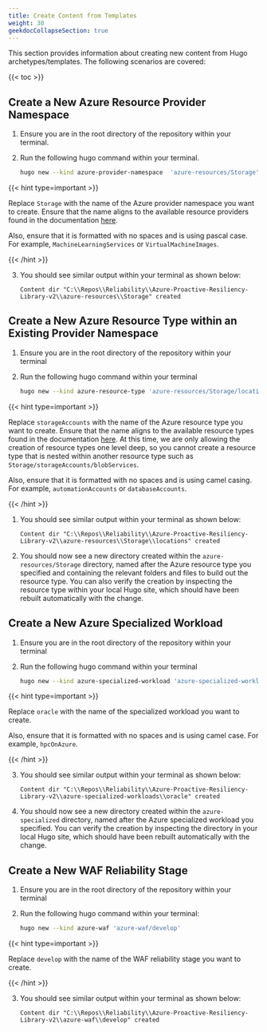 ```yaml
---
title: Create Content from Templates
weight: 30
geekdocCollapseSection: true
---
```


This section provides information about creating new content from Hugo archetypes/templates. The following scenarios are covered:

{{< toc >}}

## Create a New Azure Resource Provider Namespace

1. Ensure you are in the root directory of the repository within your terminal.
2. Run the following hugo command within your terminal.

    ```bash
    hugo new --kind azure-provider-namespace  'azure-resources/Storage'
    ```

  {{< hint type=important >}}

  Replace `Storage` with the name of the Azure provider namespace you want to create. Ensure that the name aligns to the available resource providers found in the documentation [here](https://learn.microsoft.com/en-us/azure/templates/#find-resources).

  Also, ensure that it is formatted with no spaces and is using pascal case. For example, `MachineLearningServices` or `VirtualMachineImages`.

   {{< /hint >}}

3. You should see similar output within your terminal as shown below:

   ```text
   Content dir "C:\\Repos\\Reliability\\Azure-Proactive-Resiliency-Library-v2\\azure-resources\\Storage" created
   ```

## Create a New Azure Resource Type within an Existing Provider Namespace

1. Ensure you are in the root directory of the repository within your terminal
2. Run the following hugo command within your terminal

    ```bash
    hugo new --kind azure-resource-type 'azure-resources/Storage/locations'
    ```

  {{< hint type=important >}}

  Replace `storageAccounts` with the name of the Azure resource type you want to create. Ensure that the name aligns to the available resource types found in the documentation [here](https://learn.microsoft.com/en-us/azure/templates/#find-resources). At this time, we are only allowing the creation of resource types one level deep, so you cannot create a resource type that is nested within another resource type such as `Storage/storageAccounts/blobServices`.

  Also, ensure that it is formatted with no spaces and is using camel casing. For example, `automationAccounts` or `databaseAccounts`.

  {{< /hint >}}

1. You should see similar output within your terminal as shown below:

   ```text
   Content dir "C:\\Repos\\Reliability\\Azure-Proactive-Resiliency-Library-v2\\azure-resources\\Storage\\locations" created
   ```

1. You should now see a new directory created within the `azure-resources/Storage` directory, named after the Azure resource type you specified and containing the relevant folders and files to build out the resource type. You can also verify the creation by inspecting the resource type within your local Hugo site, which should have been rebuilt automatically with the change.

## Create a New Azure Specialized Workload

1. Ensure you are in the root directory of the repository within your terminal
2. Run the following hugo command within your terminal

    ```bash
    hugo new --kind azure-specialized-workload 'azure-specialized-workloads/oracle'
    ```

  {{< hint type=important >}}

  Replace `oracle` with the name of the specialized workload you want to create.

  Also, ensure that it is formatted with no spaces and is using camel case. For example, `hpcOnAzure`.

  {{< /hint >}}

3. You should see similar output within your terminal as shown below:

    ```text
    Content dir "C:\\Repos\\Reliability\\Azure-Proactive-Resiliency-Library-v2\\azure-specialized-workloads\\oracle" created
    ```

4. You should now see a new directory created within the `azure-specialized` directory, named after the Azure specialized workload you specified. You can verify the creation by inspecting the directory in your local Hugo site, which should have been rebuilt automatically with the change.

## Create a New WAF Reliability Stage

1. Ensure you are in the root directory of the repository within your terminal
2. Run the following hugo command within your terminal:

    ```bash
    hugo new --kind azure-waf 'azure-waf/develop'
    ```

  {{< hint type=important >}}

  Replace `develop` with the name of the WAF reliability stage you want to create.

  {{< /hint >}}

3. You should see similar output within your terminal as shown below:

    ```text
    Content dir "C:\\Repos\\Reliability\\Azure-Proactive-Resiliency-Library-v2\\azure-waf\\develop" created
    ```
